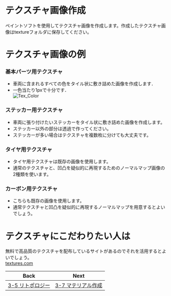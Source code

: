 # テクスチャ画像作成
ペイントソフトを使用してテクスチャ画像を作成します。作成したテクスチャ画像はtextureフォルダに保存してください。 
# テクスチャ画像の例
### 基本パーツ用テクスチャ  
- 車両に含まれるすべての色をタイル状に敷き詰めた画像を作成します．
- 一色当たり1pxで十分です．  
![Tex_Color](https://user-images.githubusercontent.com/81402033/138588051-909b42a6-5084-42fb-a7a7-e91d6112e98a.png)  
### ステッカー用テクスチャ
- 車両に張り付けたいステッカーをタイル状に敷き詰めた画像を作成します。  
- ステッカー以外の部分は透過で作ってください。  
- ステッカーが多い場合はテクスチャを複数枚に分けても大丈夫です。  

### タイヤ用テクスチャ
- タイヤ用テクスチャは既存の画像を使用します。
- 通常のテクスチャと、凹凸を疑似的に再現するためのノーマルマップ画像の2種類を使います。  

### カーボン用テクスチャ
- こちらも既存の画像を使用します。
- 通常テクスチャと凹凸を疑似的に再現するノーマルマップを用意するとよいでしょう。

# テクスチャにこだわりたい人は
無料で高品質のテクスチャを配布しているサイトがあるのでそれを活用するとよいでしょう。  
[textures.com](https://www.textures.com/)  

| Back | Next |
|:---:|:---:|
| [3-5 リトポロジー](https://github.com/JSAE-ARCHIVES/MOD-Tutorial/blob/main/3%E7%AB%A0%203D%E3%83%A2%E3%83%87%E3%83%AB%E3%81%AE%E4%BD%9C%E6%88%90/3-5%20blender%E3%82%A2%E3%83%89%E3%82%AA%E3%83%B3%E3%82%92%E4%BD%BF%E7%94%A8%E3%81%97%E3%81%9F%E3%83%AA%E3%83%88%E3%83%9D%E3%83%AD%E3%82%B8%E3%83%BC.md) | [3-7 マテリアル作成](https://github.com/JSAE-ARCHIVES/MOD-Tutorial/blob/main/3%E7%AB%A0%203D%E3%83%A2%E3%83%87%E3%83%AB%E3%81%AE%E4%BD%9C%E6%88%90/3-7%20%E3%83%9E%E3%83%86%E3%83%AA%E3%82%A2%E3%83%AB%E4%BD%9C%E6%88%90.md) |
